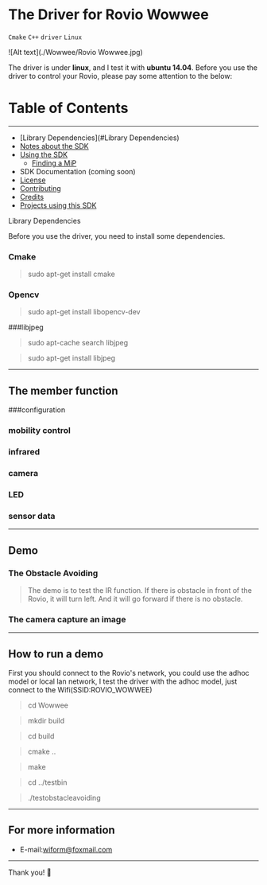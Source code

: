 # The Driver for Rovio Wowwee
`Cmake` `C++` `driver` `Linux`

![Alt text](./Wowwee/Rovio Wowwee.jpg)

The driver is under **linux**, and I test it with **ubuntu 14.04**. Before you use the driver to control your Rovio, please pay some attention to the below:

# Table of Contents 
-------------------
- [Library Dependencies](#Library Dependencies)
- [Notes about the SDK](#notes-about-the-sdk)
- [Using the SDK](#using-the-sdk)
	- [Finding a MiP](#finding-mips)
- SDK Documentation (coming soon)
- [License](#license)
- [Contributing](#contributing)
- [Credits](#credits)
- [Projects using this SDK](#projects-using-this-sdk)

Library Dependencies

Before you use the driver, you need to install some dependencies.

### Cmake 
> sudo apt-get install cmake

### Opencv
>sudo apt-get install libopencv-dev

###libjpeg

>sudo apt-cache search libjpeg

>sudo apt-get install libjpeg


-------------------

## The member function 

###configuration

### mobility control

### infrared


### camera

### LED

### sensor data
-------------------

## Demo
### The Obstacle Avoiding
>The demo is to test the IR function. If there is obstacle in front of the Rovio, it will turn left. And it will go forward if there is no obstacle. 

### The camera capture an image

-------------------
## How to run a demo
First you should connect to the Rovio's network, you could use the adhoc model or local lan network, I test the driver with the adhoc model, just  connect to the Wifi(SSID:ROVIO_WOWWEE)

>cd Wowwee

>mkdir build

>cd build

>cmake ..

>make

>cd ../testbin

>./testobstacleavoiding

-------------------

## For more information
- E-mail:[wiform@foxmail.com](wiform@foxmail.com)

---------
Thank you!
:panda_face:



